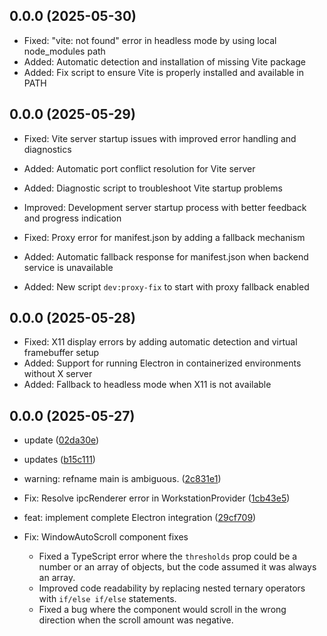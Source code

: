 ## 0.0.0 (2025-05-30)

* Fixed: "vite: not found" error in headless mode by using local node_modules path
* Added: Automatic detection and installation of missing Vite package
* Added: Fix script to ensure Vite is properly installed and available in PATH

## 0.0.0 (2025-05-29)

* Fixed: Vite server startup issues with improved error handling and diagnostics
* Added: Automatic port conflict resolution for Vite server
* Added: Diagnostic script to troubleshoot Vite startup problems
* Improved: Development server startup process with better feedback and progress indication

* Fixed: Proxy error for manifest.json by adding a fallback mechanism
* Added: Automatic fallback response for manifest.json when backend service is unavailable
* Added: New script `dev:proxy-fix` to start with proxy fallback enabled

## 0.0.0 (2025-05-28)

* Fixed: X11 display errors by adding automatic detection and virtual framebuffer setup
* Added: Support for running Electron in containerized environments without X server
* Added: Fallback to headless mode when X11 is not available

## 0.0.0 (2025-05-27)

* update ([02da30e](https://github.com/sirgawain0x/orpheus-engine/commit/02da30e))
* updates ([b15c111](https://github.com/sirgawain0x/orpheus-engine/commit/b15c111))
* warning: refname main is ambiguous. ([2c831e1](https://github.com/sirgawain0x/orpheus-engine/commit/2c831e1))
* Fix: Resolve ipcRenderer error in WorkstationProvider ([1cb43e5](https://github.com/sirgawain0x/orpheus-engine/commit/1cb43e5))
* feat: implement complete Electron integration ([29cf709](https://github.com/sirgawain0x/orpheus-engine/commit/29cf709))

* Fix: WindowAutoScroll component fixes
  - Fixed a TypeScript error where the `thresholds` prop could be a number or an array of objects, but the code assumed it was always an array.
  - Improved code readability by replacing nested ternary operators with `if/else if/else` statements.
  - Fixed a bug where the component would scroll in the wrong direction when the scroll amount was negative.



